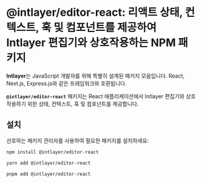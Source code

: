 # @intlayer/editor-react: 리액트 상태, 컨텍스트, 훅 및 컴포넌트를 제공하여 Intlayer 편집기와 상호작용하는 NPM 패키지

**Intlayer**는 JavaScript 개발자를 위해 특별히 설계된 패키지 모음입니다. React, Next.js, Express.js와 같은 프레임워크와 호환됩니다.

**`@intlayer/editor-react`** 패키지는 React 애플리케이션에서 Intlayer 편집기와 상호작용하기 위한 상태, 컨텍스트, 훅 및 컴포넌트를 제공합니다.

## 설치

선호하는 패키지 관리자를 사용하여 필요한 패키지를 설치하세요:

```bash
npm install @intlayer/editor-react
```

```bash
yarn add @intlayer/editor-react
```

```bash
pnpm add @intlayer/editor-react
```
